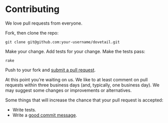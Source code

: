 # Contributing

We love pull requests from everyone.

Fork, then clone the repo:

    git clone git@github.com:your-username/dovetail.git

Make your change. Add tests for your change. Make the tests pass:

    rake

Push to your fork and [submit a pull request][pr].

[pr]: https://github.com/dovetail/dovetail/compare/

At this point you're waiting on us. We like to at least comment on pull requests
within three business days (and, typically, one business day). We may suggest
some changes or improvements or alternatives.

Some things that will increase the chance that your pull request is accepted:

* Write tests.
* Write a [good commit message][commit].

[commit]: http://tbaggery.com/2008/04/19/a-note-about-git-commit-messages.html
